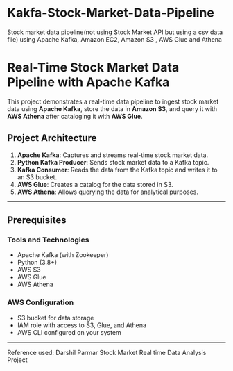 # Kakfa-Stock-Market-Data-Pipeline
Stock market data pipeline(not using Stock Market API but using a csv data file)  using Apache Kafka, Amazon EC2, Amazon S3 , AWS Glue and Athena

# Real-Time Stock Market Data Pipeline with Apache Kafka

This project demonstrates a real-time data pipeline to ingest stock market data using **Apache Kafka**, store the data in **Amazon S3**, and query it with **AWS Athena** after cataloging it with **AWS Glue**.

## Project Architecture

1. **Apache Kafka**: Captures and streams real-time stock market data.
2. **Python Kafka Producer**: Sends stock market data to a Kafka topic.
3. **Kafka Consumer**: Reads the data from the Kafka topic and writes it to an S3 bucket.
4. **AWS Glue**: Creates a catalog for the data stored in S3.
5. **AWS Athena**: Allows querying the data for analytical purposes.

---

## Prerequisites

### Tools and Technologies
- Apache Kafka (with Zookeeper)
- Python (3.8+)
- AWS S3
- AWS Glue
- AWS Athena


### AWS Configuration
- S3 bucket for data storage
- IAM role with access to S3, Glue, and Athena
- AWS CLI configured on your system

---
Reference used: Darshil Parmar Stock Market Real time Data Analysis Project

